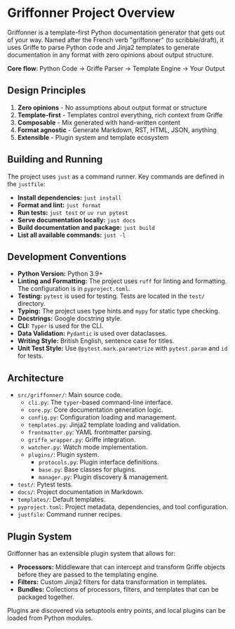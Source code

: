 # Griffonner Project Overview

Griffonner is a template-first Python documentation generator that gets out of your way. Named after the French verb "griffonner" (to scribble/draft), it uses Griffe to parse Python code and Jinja2 templates to generate documentation in any format with zero opinions about output structure.

**Core flow**: Python Code → Griffe Parser → Template Engine → Your Output

## Design Principles

1.  **Zero opinions** - No assumptions about output format or structure
2.  **Template-first** - Templates control everything, rich context from Griffe
3.  **Composable** - Mix generated with hand-written content
4.  **Format agnostic** - Generate Markdown, RST, HTML, JSON, anything
5.  **Extensible** - Plugin system and template ecosystem

## Building and Running

The project uses `just` as a command runner. Key commands are defined in the `justfile`:

*   **Install dependencies:** `just install`
*   **Format and lint:** `just format`
*   **Run tests:** `just test` or `uv run pytest`
*   **Serve documentation locally:** `just docs`
*   **Build documentation and package:** `just build`
*   **List all available commands:** `just -l`

## Development Conventions

*   **Python Version:** Python 3.9+
*   **Linting and Formatting:** The project uses `ruff` for linting and formatting. The configuration is in `pyproject.toml`.
*   **Testing:** `pytest` is used for testing. Tests are located in the `test/` directory.
*   **Typing:** The project uses type hints and `mypy` for static type checking.
*   **Docstrings:** Google docstring style.
*   **CLI:** `Typer` is used for the CLI.
*   **Data Validation:** `Pydantic` is used over dataclasses.
*   **Writing Style:** British English, sentence case for titles.
*   **Unit Test Style:** Use `@pytest.mark.parametrize` with `pytest.param` and `id` for tests.

## Architecture

*   `src/griffonner/`: Main source code.
    *   `cli.py`: The `typer`-based command-line interface.
    *   `core.py`: Core documentation generation logic.
    *   `config.py`: Configuration loading and management.
    *   `templates.py`: Jinja2 template loading and validation.
    *   `frontmatter.py`: YAML frontmatter parsing.
    *   `griffe_wrapper.py`: Griffe integration.
    *   `watcher.py`: Watch mode implementation.
    *   `plugins/`: Plugin system.
        *   `protocols.py`: Plugin interface definitions.
        *   `base.py`: Base classes for plugins.
        *   `manager.py`: Plugin discovery & management.
*   `test/`: Pytest tests.
*   `docs/`: Project documentation in Markdown.
*   `templates/`: Default templates.
*   `pyproject.toml`: Project metadata, dependencies, and tool configuration.
*   `justfile`: Command runner recipes.

## Plugin System

Griffonner has an extensible plugin system that allows for:

*   **Processors:** Middleware that can intercept and transform Griffe objects before they are passed to the templating engine.
*   **Filters:** Custom Jinja2 filters for data transformation in templates.
*   **Bundles:** Collections of processors, filters, and templates that can be packaged together.

Plugins are discovered via setuptools entry points, and local plugins can be loaded from Python modules.